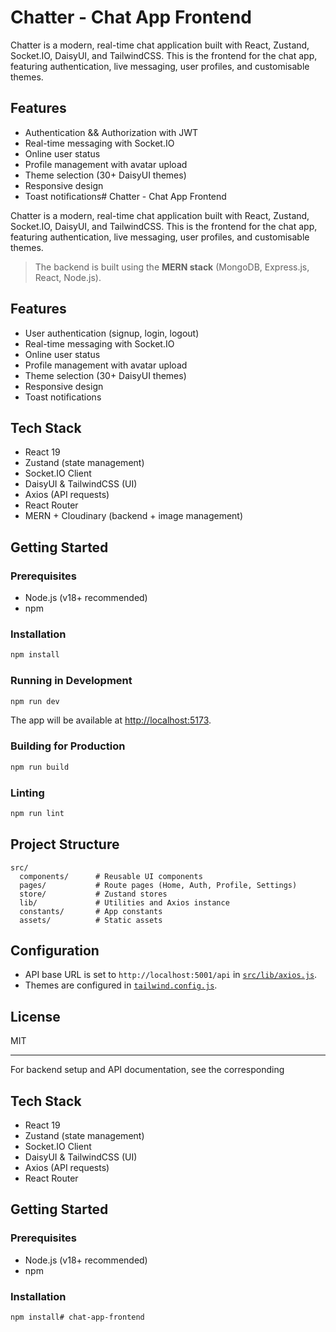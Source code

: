 # Chatter - Chat App Frontend

Chatter is a modern, real-time chat application built with React, Zustand, Socket.IO, DaisyUI, and TailwindCSS. This is the frontend for the chat app, featuring authentication, live messaging, user profiles, and customisable themes.

## Features

- Authentication && Authorization with JWT
- Real-time messaging with Socket.IO
- Online user status
- Profile management with avatar upload
- Theme selection (30+ DaisyUI themes)
- Responsive design
- Toast notifications# Chatter - Chat App Frontend

Chatter is a modern, real-time chat application built with React, Zustand, Socket.IO, DaisyUI, and TailwindCSS. This is the frontend for the chat app, featuring authentication, live messaging, user profiles, and customisable themes.

> The backend is built using the **MERN stack** (MongoDB, Express.js, React, Node.js).

## Features

- User authentication (signup, login, logout)
- Real-time messaging with Socket.IO
- Online user status
- Profile management with avatar upload
- Theme selection (30+ DaisyUI themes)
- Responsive design
- Toast notifications

## Tech Stack

- React 19
- Zustand (state management)
- Socket.IO Client
- DaisyUI & TailwindCSS (UI)
- Axios (API requests)
- React Router
- MERN + Cloudinary (backend + image management)

## Getting Started

### Prerequisites

- Node.js (v18+ recommended)
- npm

### Installation

```sh
npm install
```

### Running in Development

```sh
npm run dev
```

The app will be available at [http://localhost:5173](http://localhost:5173).

### Building for Production

```sh
npm run build
```

### Linting

```sh
npm run lint
```

## Project Structure

```
src/
  components/      # Reusable UI components
  pages/           # Route pages (Home, Auth, Profile, Settings)
  store/           # Zustand stores
  lib/             # Utilities and Axios instance
  constants/       # App constants
  assets/          # Static assets
```

## Configuration

- API base URL is set to `http://localhost:5001/api` in [`src/lib/axios.js`](src/lib/axios.js).
- Themes are configured in [`tailwind.config.js`](tailwind.config.js).

## License

MIT

---

For backend setup and API documentation, see the corresponding

## Tech Stack

- React 19
- Zustand (state management)
- Socket.IO Client
- DaisyUI & TailwindCSS (UI)
- Axios (API requests)
- React Router

## Getting Started

### Prerequisites

- Node.js (v18+ recommended)
- npm

### Installation

```sh
npm install# chat-app-frontend
```
